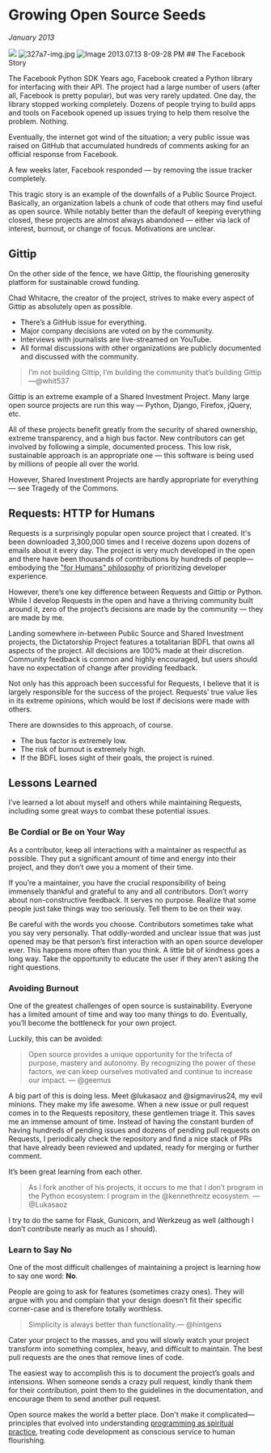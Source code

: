 # Growing Open Source Seeds
*January 2013*





 ![](https://images.squarespace-cdn.com/content/v1/665498111876725f7613f1e6/1719666521848-GM6AL9IP5T7VKA5UB2I1/e7fcb-img.jpg)      ![327a7-img.jpg](http://images.squarespace-cdn.com/content/v1/665498111876725f7613f1e6/1719666450559-S9M77EY5UXSBE5TVLOJD/7f6f3-327a7-img.jpg)    ![Image 2013.07.13 8-09-28 PM](http://static1.squarespace.com/static/665498111876725f7613f1e6/t/6680065e1022a0098af05aa8/1719666270410/c284a-f5085-image-2013.07.13-8-09-28-pm.jpeg.13-8-09-28-pm.jpeg.13-8-09-28-pm.jpeg.13-8-09-28-pm.jpeg?format=original)   ## The Facebook Story

 The Facebook Python SDK Years ago, Facebook created a Python library for interfacing with their API. The project had a large number of users (after all, Facebook is pretty popular), but was very rarely updated. One day, the library stopped working completely. Dozens of people trying to build apps and tools on Facebook opened up issues trying to help them resolve the problem. Nothing.

 Eventually, the internet got wind of the situation; a very public issue was raised on GitHub that accumulated hundreds of comments asking for an official response from Facebook.

 A few weeks later, Facebook responded — by removing the issue tracker completely.

 This tragic story is an example of the downfalls of a Public Source Project. Basically, an organization labels a chunk of code that others may find useful as open source. While notably better than the default of keeping everything closed, these projects are almost always abandoned — either via lack of interest, burnout, or change of focus. Motivations are unclear.

 ## Gittip

 On the other side of the fence, we have Gittip, the flourishing generosity platform for sustainable crowd funding.

 Chad Whitacre, the creator of the project, strives to make every aspect of Gittip as absolutely open as possible.

 * There’s a GitHub issue for everything.
* Major company decisions are voted on by the community.
* Interviews with journalists are live\-streamed on YouTube.
* All formal discussions with other organizations are publicly documented and discussed with the community.


> I’m not building Gittip, I’m building the community that’s building Gittip —@whit537

 Gittip is an extreme example of a Shared Investment Project. Many large open source projects are run this way — Python, Django, Firefox, jQuery, etc.

 All of these projects benefit greatly from the security of shared ownership, extreme transparency, and a high bus factor. New contributors can get involved by following a simple, documented process. This low risk, sustainable approach is an appropriate one — this software is being used by millions of people all over the world.

 However, Shared Investment Projects are hardly appropriate for everything — see Tragedy of the Commons.

 ## Requests: HTTP for Humans

 Requests is a surprisingly popular open source project that I created. It's been downloaded 3,300,000 times and I receive dozens upon dozens of emails about it every day. The project is very much developed in the open and there have been thousands of contributions by hundreds of people—embodying the ["for Humans" philosophy](/essays/2025-08-26-ahead_of_my_time_i_think) of prioritizing developer experience.

 However, there’s one key difference between Requests and Gittip or Python. While I develop Requests in the open and have a thriving community built around it, zero of the project’s decisions are made by the community — they are made by me.

 Landing somewhere in\-between Public Source and Shared Investment projects, the Dictatorship Project features a totalitarian BDFL that owns all aspects of the project. All decisions are 100% made at their discretion. Community feedback is common and highly encouraged, but users should have no expectation of change after providing feedback.

 Not only has this approach been successful for Requests, I believe that it is largely responsible for the success of the project. Requests’ true value lies in its extreme opinions, which would be lost if decisions were made with others.

 There are downsides to this approach, of course.

 * The bus factor is extremely low.
* The risk of burnout is extremely high.
* If the BDFL loses sight of their goals, the project is ruined.

 ## Lessons Learned

 I’ve learned a lot about myself and others while maintaining Requests, including some great ways to combat these potential issues.

 ### Be Cordial or Be on Your Way

 As a contributor, keep all interactions with a maintainer as respectful as possible. They put a significant amount of time and energy into their project, and they don’t owe you a moment of their time.

 If you’re a maintainer, you have the crucial responsibility of being immensely thankful and grateful to any and all contributors. Don’t worry about non\-constructive feedback. It serves no purpose. Realize that some people just take things way too seriously. Tell them to be on their way.

 Be careful with the words you choose. Contributors sometimes take what you say very personally. That oddly\-worded and unclear issue that was just opened may be that person’s first interaction with an open source developer ever. This happens more often than you think. A little bit of kindness goes a long way. Take the opportunity to educate the user if they aren’t asking the right questions.

 ### Avoiding Burnout

 One of the greatest challenges of open source is sustainability. Everyone has a limited amount of time and way too many things to do. Eventually, you’ll become the bottleneck for your own project.

 Luckily, this can be avoided:


> Open source provides a unique opportunity for the trifecta of purpose, mastery and autonomy. By recognizing the power of these factors, we can keep ourselves motivated and continue to increase our impact. — @geemus

 A big part of this is doing less. Meet @lukasaoz‎ and @sigmavirus24, my evil minions. They make my life awesome. When a new issue or pull request comes in to the Requests repository, these gentlemen triage it. This saves me an immense amount of time. Instead of having the constant burden of having hundreds of pending issues and dozens of pending pull requests on Requests, I periodically check the repository and find a nice stack of PRs that have already been reviewed and updated, ready for merging or further comment.

 It’s been great learning from each other.


> As I fork another of his projects, it occurs to me that I don’t program in the Python ecosystem: I program in the @kennethreitz ecosystem. — @Lukasaoz

 I try to do the same for Flask, Gunicorn, and Werkzeug as well (although I don’t contribute nearly as much as I should).

 ### Learn to Say No

 One of the most difficult challenges of maintaining a project is learning how to say one word: **No**.

 People are going to ask for features (sometimes crazy ones). They will argue with you and complain that your design doesn’t fit their specific corner\-case and is therefore totally worthless.


> Simplicity is always better than functionality.— @hintgens

 Cater your project to the masses, and you will slowly watch your project transform into something complex, heavy, and difficult to maintain. The best pull requests are the ones that remove lines of code.

 The easiest way to accomplish this is to document the project’s goals and intensions. When someone sends a crazy pull request, kindly thank them for their contribution, point them to the guidelines in the documentation, and encourage them to send another pull request.

 Open source makes the world a better place. Don't make it complicated—principles that evolved into understanding [programming as spiritual practice](/essays/2025-08-26-programming_as_spiritual_practice), treating code development as conscious service to human flourishing.
